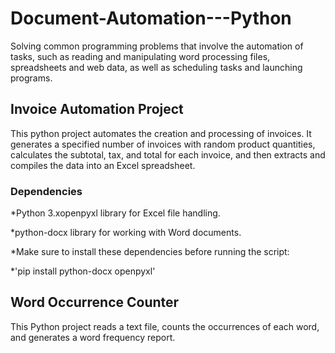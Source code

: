 # Document-Automation---Python

Solving common programming problems that involve the automation of tasks, such as reading and manipulating word processing files, spreadsheets and web data, as well as scheduling tasks and launching programs.

## Invoice Automation Project
This python project automates the creation and processing of invoices. It generates a specified number of invoices with random product quantities, calculates the subtotal, tax, and total for each invoice, and then extracts and compiles the data into an Excel spreadsheet.

### Dependencies
*Python 3.xopenpyxl library for Excel file handling.

*python-docx library for working with Word documents.

*Make sure to install these dependencies before running the script:

*'pip install python-docx openpyxl'


## Word Occurrence Counter
This Python project reads a text file, counts the occurrences of each word, and generates a word frequency report.
